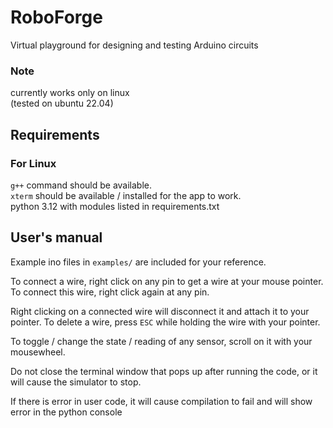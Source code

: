 # RoboForge
Virtual playground for designing and testing Arduino circuits  

### Note
currently works only on linux  
(tested on ubuntu 22.04)

## Requirements
### For Linux
```g++``` command should be available.  
```xterm``` should be available / installed for the app to work.  
python 3.12 with modules listed in requirements.txt

## User's manual
Example ino files in ```examples/``` are included for your reference.  
  
To connect a wire, right click on any pin to get a wire at your mouse pointer. To connect this wire, right click again at any pin.  

Right clicking on a connected wire will disconnect it and attach it to your pointer. To delete a wire, press ```ESC``` while holding the wire with your pointer.  
  
To toggle / change the state / reading of any sensor, scroll on it with your mousewheel.  

Do not close the terminal window that pops up after running the code, or it will cause the simulator to stop.

If there is error in user code, it will cause compilation to fail and will show error in the python console  

